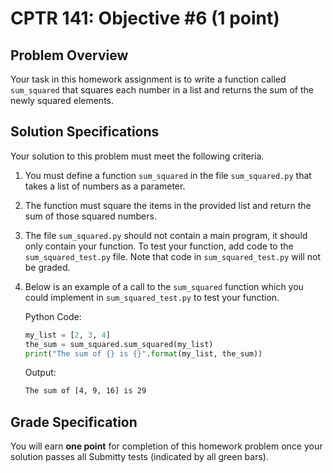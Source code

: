 # CPTR 141: Objective #6 (1 point)

## Problem Overview

Your task in this homework assignment is to write a function called `sum_squared` that squares each number in a list and returns the sum of the newly squared elements.

## Solution Specifications

Your solution to this problem must meet the following criteria.

1. You must define a function `sum_squared` in the file `sum_squared.py` that takes a list of numbers as a parameter.

2. The function must square the items in the provided list and return the sum of those squared numbers.

3. The file `sum_squared.py` should not contain a main program, it should only contain your function. To test your function, add code to the `sum_squared_test.py` file. Note that code in `sum_squared_test.py` will not be graded.

4. Below is an example of a call to the `sum_squared` function which you could implement in `sum_squared_test.py` to test your function.

    Python Code:
    ```python
    my_list = [2, 3, 4]
    the_sum = sum_squared.sum_squared(my_list)
    print("The sum of {} is {}".format(my_list, the_sum))
    ```

    Output:
    ```html
    The sum of [4, 9, 16] is 29
    ```

## Grade Specification

You will earn **one point** for completion of this homework problem once your solution passes all Submitty tests (indicated by all green bars).
